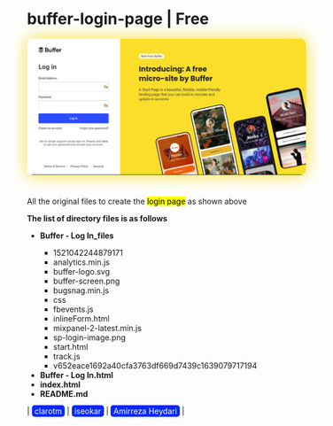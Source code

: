 # buffer-login-page | Free

<html lang="en">
  <body>
    <img src="Buffer - Log In_files/buffer-screen.png" style="width: 700px; display: block; margin: 0 auto; border-radius: 10px; box-shadow: 0px 0px 30px #FADE2A;" />
    <h1></h1>
    <p>
      All the original files to create the <mark>login page</mark> as shown
      above
    </p>
    <b>The list of directory files is as follows</b>
    <ul>
        <li><b><span>Buffer - Log In_files</span></b></li>
        <ul style="list-style-type: square;">
            <li>1521042244879171</li>
            <li>analytics.min.js</li>
            <li>buffer-logo.svg</li>
            <li>buffer-screen.png</li>
            <li>bugsnag.min.js</li>
            <li>css</li>
            <li>fbevents.js</li>
            <li>inlineForm.html</li>
            <li>mixpanel-2-latest.min.js</li>
            <li>sp-login-image.png</li>
            <li>start.html</li>
            <li>track.js</li>
            <li>v652eace1692a40cfa3763df669d7439c1639079717194</li>
        </ul>
        <li><b><span>Buffer - Log In.html</span></b></li>
        <li><b><span>index.html</span></b></li>
        <li><b><span>README.md</span></b></li>
    </ul>
    | <a href="https://clarotm.ir" style="text-decoration: none; color: white; background-color: rgb(4, 41, 255); padding: 2px 5px; border-radius: 5px;">clarotm</a> |
    <a href="https://iseokar.ir" style="text-decoration: none; color: white; background-color: rgb(4, 41, 255); padding: 2px 5px; border-radius: 5px;">iseokar</a> |
    <a href="https://virgool.io/@clarotm/%D8%A7%D9%85%DB%8C%D8%B1%D8%B1%D8%B6%D8%A7-%D8%AD%DB%8C%D8%AF%D8%B1%DB%8C-%DA%A9%DB%8C%D8%B3%D8%AA%D8%A8%DB%8C%D9%88%DA%AF%D8%B1%D8%A7%D9%81%DB%8C-%DA%A9%D8%A7%D9%85%D9%84%D9%85%D8%AF%DB%8C%D8%B1-%D8%AA%DB%8C%D9%85-%DA%A9%D9%84%D8%A7%D8%B1%D9%88%DA%A9%D8%A7%D8%B1%D8%A2%D9%81%D8%B1%DB%8C%D9%86-%D8%AC%D9%88%D8%A7%D9%86-smlkfj5gciea" style="text-decoration: none; color: white; background-color: rgb(4, 41, 255); padding: 2px 5px; border-radius: 5px;"> Amirreza Heydari</a> |
  </body>
</html>
